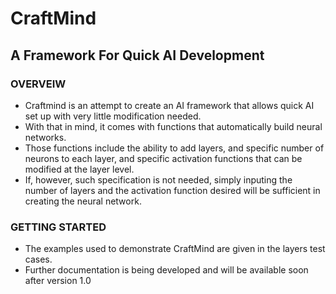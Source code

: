 # CraftMind
## A Framework For Quick AI Development
### OVERVEIW
- Craftmind is an attempt to create an AI framework that allows quick AI set up with very little modification needed. 
- With that in mind, it comes with functions that automatically build neural networks.
- Those functions include the ability to add layers, and specific number of neurons to each layer, and specific activation functions that can be modified at the layer level.
- If, however, such specification is not needed, simply inputing the number of layers and the activation function desired will be sufficient in creating the neural network.

### GETTING STARTED
- The examples used to demonstrate CraftMind are given in the layers test cases.
- Further documentation is being developed and will be available soon after version 1.0

### 

